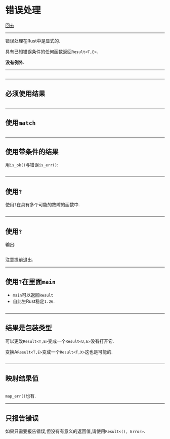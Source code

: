 # 错误处理

[回去](toc/default.html)

---

错误处理在Rust中是显式的.

具有已知错误条件的任何函数返回`Result<T,E>`.

**没有例外.**

---

<pre><code data-source="chapters/shared/code/error-handling/1.rs" data-trim="hljs rust" class="lang-rust"></code></pre>

---

## 必须使用结果

<pre><code data-source="chapters/shared/code/error-handling/2.output" data-trim="hljs output"></code></pre>

---

## 使用`match`

<pre><code data-source="chapters/shared/code/error-handling/3.rs" data-trim="hljs rust"></code></pre>

---

## 使用带条件的结果

用`is_ok()`与错误`is_err()`:

<pre><code data-source="chapters/shared/code/error-handling/4.rs" data-trim="hljs rust"></code></pre>

---

## 使用`?`

使用`?`在具有多个可能的故障的函数中.

<pre><code data-source="chapters/shared/code/error-handling/5.rs" data-trim="hljs rust"></code></pre>

---

## 使用`?`

输出:

<pre><code data-source="chapters/shared/code/error-handling/6.output" data-trim="hljs output"></code></pre>

注意提前退出.

---

## 使用`?`在里面`main`

-   `main`可以返回`Result`
-   自此生Rust稳定`1.26`.

<pre><code data-source="chapters/shared/code/error-handling/6.rs" data-trim="hljs rust"></code></pre>

---

## 结果是包装类型

可以更改`Result<T,E>`变成一个`Result<U,E>`没有打开它.

变换A`Result<T,E>`变成一个`Result<T,X>`这也是可能的.

<pre class="diagram" data-source="chapters/shared/diagram/error-handling/1.diagram"></pre>

---

## 映射结果值

<pre><code data-source="chapters/shared/code/error-handling/7.rs" data-trim="hljs rust"></code></pre>

`map_err()`也有.

---

## 只报告错误

如果只需要报告错误,但没有有意义的返回值,请使用`Result<(), Error>`.
